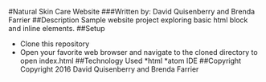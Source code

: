 #Natural Skin Care Website
###Written by: David Quisenberry and Brenda Farrier
##Description
Sample website project exploring basic html block and inline elements.
##Setup
* Clone this repository
* Open your favorite web browser and navigate to the cloned directory to open index.html
##Technology Used
*html
*atom IDE
##Copyright
Copyright 2016 David Quisenberry and Brenda Farrier
